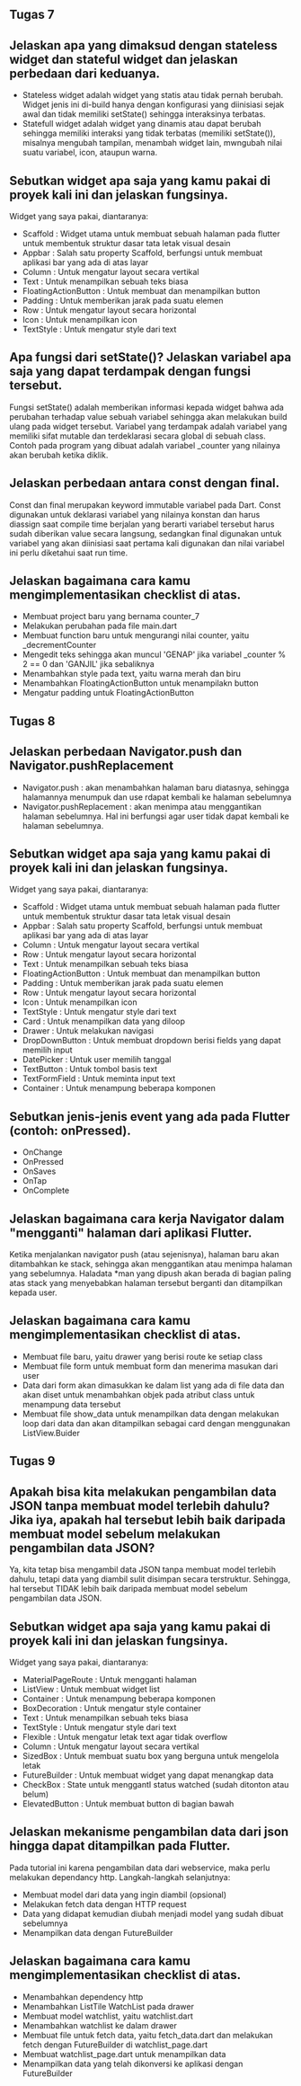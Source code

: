 ## Tugas 7
## Jelaskan apa yang dimaksud dengan stateless widget dan stateful widget dan jelaskan perbedaan dari keduanya.
* Stateless widget adalah widget yang statis atau tidak pernah berubah. Widget jenis ini di-build hanya dengan konfigurasi yang diinisiasi sejak awal dan tidak memiliki setState() sehingga interaksinya terbatas.
* Statefull widget adalah widget yang dinamis atau dapat berubah sehingga memiliki interaksi yang tidak terbatas (memiliki setState()), misalnya mengubah tampilan, menambah widget lain, mwngubah nilai suatu variabel, icon, ataupun warna.

## Sebutkan widget apa saja yang kamu pakai di proyek kali ini dan jelaskan fungsinya.
Widget yang saya pakai, diantaranya:
* Scaffold : Widget utama untuk membuat sebuah halaman pada flutter untuk membentuk struktur dasar tata letak visual desain
* Appbar : Salah satu property Scaffold, berfungsi untuk membuat aplikasi bar yang ada di atas layar
* Column : Untuk mengatur layout secara vertikal
* Text : Untuk menampilkan sebuah teks biasa 
* FloatingActionButton : Untuk membuat dan menampilkan button
* Padding : Untuk memberikan jarak pada suatu elemen
* Row : Untuk mengatur layout secara horizontal
* Icon : Untuk menampilkan icon
* TextStyle : Untuk mengatur style dari text

## Apa fungsi dari setState()? Jelaskan variabel apa saja yang dapat terdampak dengan fungsi tersebut.
Fungsi setState() adalah memberikan informasi kepada widget bahwa ada perubahan terhadap value sebuah variabel sehingga akan melakukan build ulang pada widget tersebut. Variabel yang terdampak adalah variabel yang memiliki sifat mutable dan terdeklarasi secara global di sebuah class. Contoh pada program yang dibuat adalah variabel _counter yang nilainya akan berubah ketika diklik.

## Jelaskan perbedaan antara const dengan final.
Const dan final merupakan keyword immutable variabel pada Dart. Const digunakan untuk deklarasi variabel yang nilainya konstan dan harus diassign saat compile time berjalan yang berarti variabel tersebut harus sudah diberikan value secara langsung, sedangkan final digunakan untuk variabel yang akan diinisiasi saat pertama kali digunakan dan nilai variabel ini perlu diketahui saat run time. 

## Jelaskan bagaimana cara kamu mengimplementasikan checklist di atas.
* Membuat project baru yang bernama counter_7
* Melakukan perubahan pada file main.dart
* Membuat function baru untuk mengurangi nilai counter, yaitu _decrementCounter
* Mengedit teks sehingga akan muncul 'GENAP' jika variabel _counter % 2 == 0 dan 'GANJIL' jika sebaliknya
* Menambahkan style pada text, yaitu warna merah dan biru
* Menambahkan FloatingActionButton untuk menampilakn button
* Mengatur padding untuk FloatingActionButton

## Tugas 8
## Jelaskan perbedaan Navigator.push dan Navigator.pushReplacement
* Navigator.push : akan menambahkan halaman baru diatasnya, sehingga halamannya menumpuk dan use rdapat kembali ke halaman sebelumnya
* Navigator.pushReplacement : akan menimpa atau menggantikan halaman sebelumnya. Hal ini berfungsi agar user tidak dapat kembali ke halaman sebelumnya.

## Sebutkan widget apa saja yang kamu pakai di proyek kali ini dan jelaskan fungsinya.
Widget yang saya pakai, diantaranya:
* Scaffold : Widget utama untuk membuat sebuah halaman pada flutter untuk membentuk struktur dasar tata letak visual desain
* Appbar : Salah satu property Scaffold, berfungsi untuk membuat aplikasi bar yang ada di atas layar
* Column : Untuk mengatur layout secara vertikal
* Row : Untuk mengatur layout secara horizontal
* Text : Untuk menampilkan sebuah teks biasa 
* FloatingActionButton : Untuk membuat dan menampilkan button
* Padding : Untuk memberikan jarak pada suatu elemen
* Row : Untuk mengatur layout secara horizontal
* Icon : Untuk menampilkan icon
* TextStyle : Untuk mengatur style dari text
* Card : Untuk menampilkan data yang diloop
* Drawer : Untuk melakukan navigasi
* DropDownButton : Untuk membuat dropdown berisi fields yang dapat memilih input
* DatePicker : Untuk user memilih tanggal
* TextButton : Untuk tombol basis text
* TextFormField : Untuk meminta input text
* Container : Untuk menampung beberapa komponen

## Sebutkan jenis-jenis event yang ada pada Flutter (contoh: onPressed).
* OnChange
* OnPressed
* OnSaves
* OnTap
* OnComplete

## Jelaskan bagaimana cara kerja Navigator dalam "mengganti" halaman dari aplikasi Flutter.
Ketika menjalankan navigator push (atau sejenisnya), halaman baru akan ditambahkan ke stack, sehingga akan menggantikan atau menimpa halaman yang sebelumnya. Haladata
*man yang dipush akan berada di bagian paling atas stack yang menyebabkan halaman tersebut berganti dan ditampilkan kepada user.

## Jelaskan bagaimana cara kamu mengimplementasikan checklist di atas.
* Membuat file baru, yaitu drawer yang berisi route ke setiap class
* Membuat file form untuk membuat form dan menerima masukan dari user 
* Data dari form akan dimasukkan ke dalam list yang ada di file data dan akan diset untuk menambahkan objek pada atribut class untuk menampung data tersebut
* Membuat file show_data untuk menampilkan data dengan melakukan loop dari data dan akan ditampilkan sebagai card dengan menggunakan ListView.Buider

## Tugas 9
## Apakah bisa kita melakukan pengambilan data JSON tanpa membuat model terlebih dahulu? Jika iya, apakah hal tersebut lebih baik daripada membuat model sebelum melakukan pengambilan data JSON?
Ya, kita tetap bisa mengambil data JSON tanpa membuat model terlebih dahulu, tetapi data yang diambil sulit disimpan secara terstruktur. Sehingga, hal tersebut TIDAK lebih baik daripada membuat model sebelum pengambilan data JSON.

## Sebutkan widget apa saja yang kamu pakai di proyek kali ini dan jelaskan fungsinya.
Widget yang saya pakai, diantaranya:
* MaterialPageRoute : Untuk mengganti halaman
* ListView : Untuk membuat widget list
* Container : Untuk menampung beberapa komponen
* BoxDecoration : Untuk mengatur style container
* Text : Untuk menampilkan sebuah teks biasa 
* TextStyle : Untuk mengatur style dari text
* Flexible : Untuk mengatur letak text agar tidak overflow
* Column : Untuk mengatur layout secara vertikal
* SizedBox : Untuk membuat suatu box yang berguna untuk mengelola letak
* FutureBuilder : Untuk membuat widget yang dapat menangkap data
* CheckBox : State untuk menggantI status watched (sudah ditonton atau belum)
* ElevatedButton : Untuk membuat button di bagian bawah

## Jelaskan mekanisme pengambilan data dari json hingga dapat ditampilkan pada Flutter.
Pada tutorial ini karena pengambilan data dari webservice, maka perlu melakukan dependancy http. Langkah-langkah selanjutnya:
* Membuat model dari data yang ingin diambil (opsional)
* Melakukan fetch data dengan HTTP request 
* Data yang didapat kemudian diubah menjadi model yang sudah dibuat sebelumnya
* Menampilkan data dengan FutureBuilder

## Jelaskan bagaimana cara kamu mengimplementasikan checklist di atas.
* Menambahkan dependency http
* Menambahkan ListTile WatchList pada drawer
* Membuat model watchlist, yaitu watchlist.dart
* Menambahkan watchlist ke dalam drawer
* Membuat file untuk fetch data, yaitu fetch_data.dart dan melakukan fetch dengan FutureBuilder di watchlist_page.dart
* Membuat watchlist_page.dart untuk menampilkan data
* Menampilkan data yang telah dikonversi ke aplikasi dengan FutureBuilder

